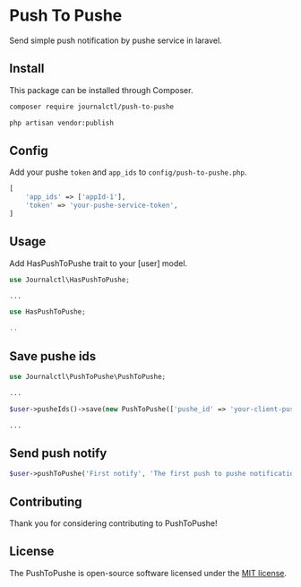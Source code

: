 # Push To Pushe

Send simple push notification by pushe service in laravel.

## Install

This package can be installed through Composer.

```bash
composer require journalctl/push-to-pushe
```

```bash
php artisan vendor:publish
```

## Config

Add your pushe `token` and `app_ids` to `config/push-to-pushe.php`.

```php
[
    'app_ids' => ['appId-1'],
    'token' => 'your-pushe-service-token',
]
```

## Usage

Add HasPushToPushe trait to your [user] model.

```php
use Journalctl\HasPushToPushe;

...

use HasPushToPushe;

..
```

## Save pushe ids

```php
use Journalctl\PushToPushe\PushToPushe;

...

$user->pusheIds()->save(new PushToPushe(['pushe_id' => 'your-client-pushe-id']));

...
```

## Send push notify

```php
$user->pushToPushe('First notify', 'The first push to pushe notification!');
```

## Contributing

Thank you for considering contributing to PushToPushe!

## License

The PushToPushe is open-source software licensed under the [MIT license](https://opensource.org/licenses/MIT).
